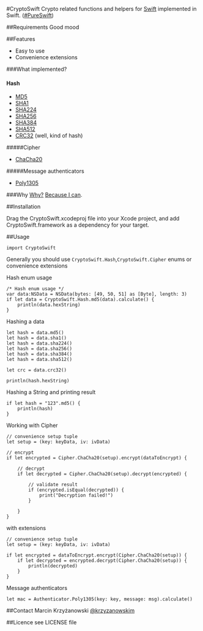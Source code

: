 #CryptoSwift
Crypto related functions and helpers for [Swift](https://developer.apple.com/swift/) implemented in Swift. ([#PureSwift](https://twitter.com/hashtag/pureswift))

##Requirements
Good mood

##Features

- Easy to use
- Convenience extensions

###What implemented?

#### Hash
- [MD5](http://tools.ietf.org/html/rfc1321)
- [SHA1](http://tools.ietf.org/html/rfc3174)
- [SHA224](http://tools.ietf.org/html/rfc6234)
- [SHA256](http://tools.ietf.org/html/rfc6234)
- [SHA384](http://tools.ietf.org/html/rfc6234)
- [SHA512](http://tools.ietf.org/html/rfc6234)
- [CRC32](http://en.wikipedia.org/wiki/Cyclic_redundancy_check) (well, kind of hash)

#####Cipher
- [ChaCha20](http://cr.yp.to/chacha/chacha-20080128.pdf)

#####Message authenticators
- [Poly1305](http://cr.yp.to/mac/poly1305-20050329.pdf)

###Why
[Why?](https://github.com/krzyzanowskim/CryptoSwift/issues/5) [Because I can](https://github.com/krzyzanowskim/CryptoSwift/issues/5#issuecomment-53379391).

##Installation

Drag the CryptoSwift.xcodeproj file into your Xcode project, and add CryptoSwift.framework as a dependency for your target.

##Usage

    import CryptoSwift

Generally you should use `CryptoSwift.Hash`,`CryptoSwift.Cipher` enums or convenience extensions

Hash enum usage
    
    /* Hash enum usage */
    var data:NSData = NSData(bytes: [49, 50, 51] as [Byte], length: 3)
    if let data = CryptoSwift.Hash.md5(data).calculate() {
        println(data.hexString)
    }
    
Hashing a data
	
	let hash = data.md5()
	let hash = data.sha1()
    let hash = data.sha224()
	let hash = data.sha256()
	let hash = data.sha384()
	let hash = data.sha512()
	
	let crc = data.crc32()
	
	println(hash.hexString)
	
Hashing a String and printing result

    if let hash = "123".md5() {
        println(hash)
    }
    
Working with Cipher

	// convenience setup tuple
	let setup = (key: keyData, iv: ivData)
	
	// encrypt
	if let encrypted = Cipher.ChaCha20(setup).encrypt(dataToEncrypt) {
	
	    // decrypt
	    if let decrypted = Cipher.ChaCha20(setup).decrypt(encrypted) {
	    
	        // validate result
	        if (encrypted.isEqual(decrypted)) {
		        print("Decryption failed!")
	        }
	        
	    }
	}
	

with extensions
	
	// convenience setup tuple
	let setup = (key: keyData, iv: ivData)

	if let encrypted = dataToEncrypt.encrypt(Cipher.ChaCha20(setup)) {
		if let decrypted = encrypted.decrypt(Cipher.ChaCha20(setup)) {
			println(decrypted)
		}
	}
	
Message authenticators

	let mac = Authenticator.Poly1305(key: key, message: msg).calculate()
    
##Contact
Marcin Krzyżanowski [@krzyzanowskim](http://twitter.com/krzyzanowskim)

##Licence
see LICENSE file

